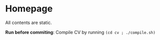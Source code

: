# Homepage

All contents are static.

**Run before commiting**: Compile CV by running ` (cd cv ; ./compile.sh) `
